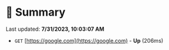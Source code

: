 # 📖 Summary
Last updated: **7/31/2023, 10:03:07 AM**

- `GET` [https://google.com](https://google.com) - **Up** (206ms)
